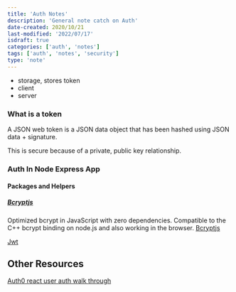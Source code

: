 ```yaml
---
title: 'Auth Notes'
description: 'General note catch on Auth'
date-created: 2020/10/21
last-modified: '2022/07/17'
isdraft: true
categories: ['auth', 'notes']
tags: ['auth', 'notes', 'security']
type: 'note'
---
```


- storage, stores token
- client
- server

### What is a token

A JSON web token is a JSON data object that has been hashed using JSON data + signature.

This is secure because of a private, public key relationship.

### Auth In Node Express App

#### Packages and Helpers

##### [Bcryptjs](https://www.npmjs.com/package/bcryptjs)

Optimized bcrypt in JavaScript with zero dependencies. Compatible to the C++ bcrypt binding on node.js and also working in the browser.
[Bcryptjs](https://www.npmjs.com/package/bcryptjs)

[Jwt](https://jwt.io/)

## Other Resources

[Auth0 react user auth walk through](https://auth0.com/blog/complete-guide-to-react-user-authentication/)
